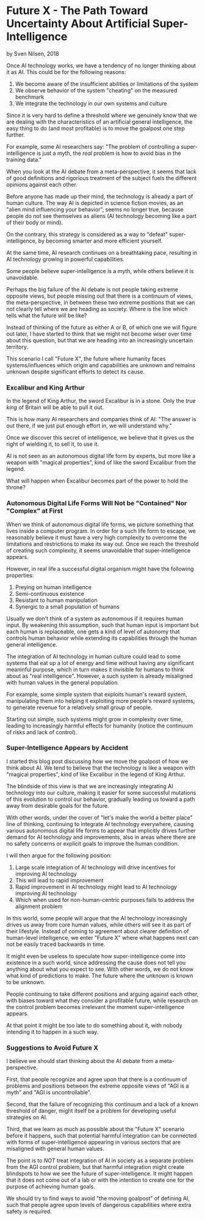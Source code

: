 # Future X - The Path Toward Uncertainty About Artificial Super-Intelligence
by Sven Nilsen, 2018

Once AI technology works, we have a tendency of no longer thinking about it as AI.
This could be for the following reasons:

1. We become aware of the insufficient abilities or limitations of the system
2. We observe behavior of the system "cheating" on the measured benchmark
3. We integrate the technology in our own systems and culture

Since it is very hard to define a threshold where we genuinely know that
we are dealing with the characteristics of an artificial general intelligence,
the easy thing to do (and most profitable) is to move the goalpost one step further.

For example, some AI researchers say: "The problem of controlling a super-intelligence
is just a myth, the *real* problem is how to avoid bias in the training data."

When you look at the AI debate from a meta-perspective,
it seems that lack of good definitions and rigorious treatment of the subject
fuels the different opinions against each other.

Before anyone has made up their mind, the technology is already a part of human culture.
The way AI is depicted in science fiction movies, as an "alien mind influencing your behavior",
seems no longer true, because people do not see themselves as aliens (AI technology becoming
like a part of their body or mind).

On the contrary, this strategy is considered as a way to "defeat" super-intelligence,
by becoming smarter and more efficient yourself.

At the same time, AI research continues on a breathtaking pace,
resulting in AI technology growing in powerful capabilities.

Some people believe super-intelligence is a myth, while others believe it is unavoidable.

Perhaps the big failure of the AI debate is not people taking extreme opposite views,
but people missing out that there is a continuum of views, the meta-perspective,
in between these two extreme positions that we can not clearly tell where we are heading as society.
Where is the line which tells what the future will be like?

Instead of thinking of the future as either A or B, of which one we will figure out later,
I have started to think that we might not become wiser over time about this question,
but that we are heading into an increasingly uncertain territory.

This scenario I call "Future X", the future where humanity faces systems/influences
which origin and capabilities are unknown and remains unknown despite significant efforts
to detect its cause.

### Excalibur and King Arthur

In the legend of King Arthur, the sword Excalibur is in a stone.
Only the *true king* of Britain will be able to pull it out.

This is how many AI researchers and companies think of AI:
"The answer is out there, if we just put enough effort in, we will understand why."

Once we discover this secret of intelligence,
we believe that it gives us the right of wielding it, to sell it, to use it.

AI is not seen as an autonomous digital life form by experts,
but more like a weapon with "magical properties", kind of like the sword Excalibur from the legend.

What will happen when Excalibur becomes part of the power to hold the throne?

### Autonomous Digital Life Forms Will Not be "Contained" Nor "Complex" at First

When we think of autonomous digital life forms, we picture something that lives inside a computer program.
In order for a such life form to escape, we reasonably believe it must have a very high complexity
to overcome the limitations and restrictions to make its way out.
Once we reach the threshold of creating such complexity, it seems unavoidable that super-intelligence appears.

However, in real life a successful digital organism might have the following properties:

1. Preying on human intelligence
2. Semi-continuous existence
3. Resistant to human manipulation
4. Synergic to a small population of humans

Usually we don't think of a system as autonomous if it requires human input.
By weakening this assumption, such that human input is important but each human is replaceable,
one gets a kind of level of autonomy that controls human behavior while extending its capabilities
through the human general intelligence.

The integration of AI technology in human culture could lead to some systems that eat up
a lot of energy and time without having any significant meaninful purpose,
which in turn makes it invisible for humans to think about as "real intelligence".
However, a such system is already misaligned with human values in the general population.

For example, some simple system that exploits human's reward system,
manipulating them into helping it exploiting more people's reward systems,
to generate revenue for a relatively small group of people.

Starting out simple, such systems might grow in complexity over time,
leading to increasingly harmful effects for humanity (notice the continuum of risks and lack of control).

### Super-Intelligence Appears by Accident

I started this blog post discussing how we move the goalpost of how we think about AI.
We tend to believe that the technology is like a weapon with "magical properties",
kind of like Excalibur in the legend of King Arthur.

The blindside of this view is that we are increasingly integrating AI technology into our culture,
making it easier for some successful mutations of this evolution to control our behavior,
gradually leading us toward a path away from desirable goals for the future.

With other words, under the cover of "let's make the world a better place" line of thinking,
continuing to integrate AI technology everywhere,
causing various autonomous digital life forms to appear
that implicitly drives further demand for AI technology and improvements,
also in areas where there are no safety concerns or explicit goals to improve the human condition.

I will then argue for the following position:

1. Large scale integration of AI technology will drive incentives for improving AI technology
2. This will lead to rapid improvement
3. Rapid improvement in AI technology might lead to AI technology improving AI technology
4. Which when used for non-human-centric purposes fails to address the alignment problem

In this world, some people will argue that the AI technology increasingly drives us
away from core human values, while others will see it as part of their lifestyle.
Instead of coming to agreement about clearer definition of human-level intelligence,
we enter "Future X" where what happens next can not be easily traced backwards in time.

It might even be useless to speculate how super-intelligence come into existence in a such world,
since addressing the cause does not tell you anything about what you expect to see.
With other words, we do not know what kind of predictions to make.
The future where the unknown is known to be unknown.

People continuing to take different positions and arguing against each other,
with biases toward what they consider a profitable future,
while research on the control problem becomes irrelevant the moment super-intelligence appears.

At that point it might be too late to do something about it,
with nobody intending it to happen in a such way.

### Suggestions to Avoid Future X

I believe we should start thinking about the AI debate from a meta-perspective.

First, that people recognize and agree upon that there is a continuum of problems and positions
between the extreme opposite views of "AGI is a myth" and "AGI is uncontrollable".

Second, that the failure of recognizing this continuum and a lack of a known threshold of danger,
might itself be a problem for developing useful strategies on AI.

Third, that we learn as much as possible about the "Future X" scenario before it happens,
such that potential harmful integration can be connected with forms of super-intelligence
appearing in various sectors that are misaligned with general human values.

The point is to *NOT* treat integration of AI in society as a separate problem
from the AGI control problem, but that harmful integration might create blindspots to how we see the future of super-intelligence.
It might happen that it does not come out of a lab or with the intention to create one for the purpose of achieving human goals.

We should try to find ways to avoid "the moving goalpost" of defining AI,
such that people agree upon levels of dangerous capabilities where extra safety is required.
